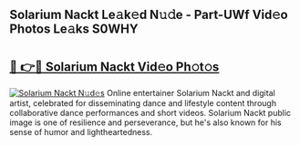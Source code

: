 ## Solarium Nackt Le𝚊k𝚎d N𝚞𝚍e - Part-UWf Vid𝚎o Photos Le𝚊ks S0WHY

# <h2><a href="http://fb7o2mk.evod.top/?m=Solarium+Nackt">🔗 👉🔴 Solarium Nackt Vid𝚎o Ph𝚘t𝚘s</a></h2>

[![Solarium Nackt N𝚞d𝚎s](https://i.imgur.com/8V9OHl7.gif)](http://fb7o2mk.evod.top/?m=Solarium+Nackt)
Online entertainer Solarium Nackt and digital artist, celebrated for disseminating dance and lifestyle content through collaborative dance performances and short videos. Solarium Nackt public image is one of resilience and perseverance, but he's also known for his sense of humor and lightheartedness. 
